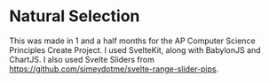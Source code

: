 # Natural Selection

This was made in 1 and a half months for the AP Computer Science Principles Create Project. I used SvelteKit, along with BabylonJS and ChartJS. I also used Svelte Sliders from https://github.com/simeydotme/svelte-range-slider-pips.
